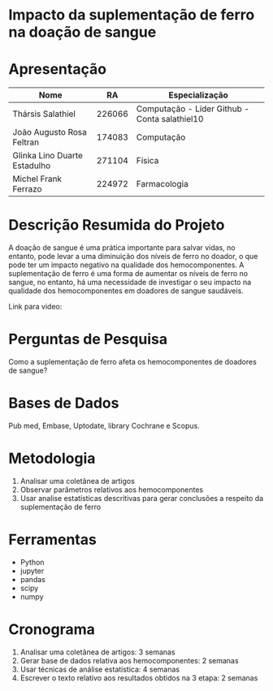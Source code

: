 
# Impacto da suplementação de ferro na doação de sangue 

# Apresentação

|Nome  | RA | Especialização|
|--|--|--|
| Thársis Salathiel | 226066 | Computação - Líder Github - Conta salathiel10|
| João Augusto Rosa Feltran  | 174083 | Computação |
| Glinka Lino Duarte Estadulho  | 271104  | Física|
| Michel Frank Ferrazo  | 224972  | Farmacologia |

# Descrição Resumida do Projeto

A doação de sangue é uma prática importante para salvar vidas, no entanto, pode levar a uma diminuição dos níveis de ferro no doador, o que pode ter um impacto negativo na qualidade dos hemocomponentes. A suplementação de ferro é uma forma de aumentar os níveis de ferro no sangue, no entanto, há uma necessidade de investigar o seu impacto na qualidade dos hemocomponentes em doadores de sangue saudáveis.

Link para video:

# Perguntas de Pesquisa

Como a suplementação de ferro afeta os hemocomponentes de doadores de sangue?

# Bases de Dados

Pub med, Embase, Uptodate, library Cochrane e Scopus.

# Metodologia

1. Analisar uma coletânea de artigos
2. Observar parâmetros relativos aos hemocomponentes
3. Usar analise estatísticas descritivas para gerar conclusões a respeito da suplementação de ferro

# Ferramentas

- Python
- jupyter
- pandas
- scipy
- numpy

# Cronograma

1. Analisar uma coletânea de artigos: 3 semanas
2. Gerar base de dados relativa aos hemocomponentes: 2 semanas
3. Usar técnicas de análise estatística: 4 semanas
4. Escrever o texto relativo aos resultados obtidos na 3 etapa: 2 semanas